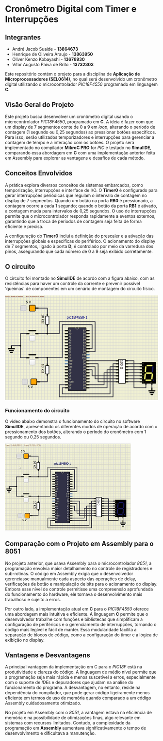 # Cronômetro Digital com Timer e Interrupções

## Integrantes
- André Jacob Suaide - **13864673**
- Henrique de Oliveira Araujo - **13863950**
- Oliver Kenzo Kobayashi - **13676930**
- Vítor Augusto Paiva de Brito - **13732303**

Este repositório contém o projeto para a disciplina de **Aplicação de Microprocessadores (SEL0614)**, no qual será desenvolvido um cronômetro digital utilizando o microcontrolador *PIC18F4550* programado em linguagem **C**.

## Visão Geral do Projeto
Este projeto busca desenvolver um cronômetro digital usando o microcontrolador *PIC18F4550*, programado em **C**. A ideia é fazer com que um display de 7 segmentos conte de 0 a 9 em *loop*, alterando o período de contagem (1 segundo ou 0,25 segundos) ao pressionar botões específicos. Para isso, serão utilizados temporizadores e interrupções para gerenciar a contagem de tempo e a interação com os botões. O projeto será implementado no compilador **MikroC PRO** for *PIC* e testado no **SimulIDE**, comparando essa abordagem em **C** com uma implementação anterior feita em Assembly para explorar as vantagens e desafios de cada método.

## Conceitos Envolvidos
A prática explora diversos conceitos de sistemas embarcados, como temporização, interrupções e interface de I/O. O **Timer0** é configurado para gerar interrupções periódicas que regulam o intervalo de contagem no display de 7 segmentos. Quando um botão na porta **RB0** é pressionado, a contagem ocorre a cada 1 segundo; quando o botão da porta **RB1** é ativado, a contagem muda para intervalos de 0,25 segundos. O uso de interrupções permite que o microcontrolador responda rapidamente a eventos externos, garantindo que a troca de períodos de contagem seja feita de forma eficiente e precisa.

A configuração do **Timer0** inclui a definição do prescaler e a ativação das interrupções globais e específicas do periférico. O acionamento do display de 7 segmentos, ligado à porta **D**, é controlado por meio da varredura dos pinos, assegurando que cada número de 0 a 9 seja exibido corretamente.

## O circuito

O circuito foi montado no **SimulIDE** de acordo com a figura abaixo, com as resistências para haver um controle da corrente e prevenir possível 'queimas' de componentes em um cenário de montagem do circuito físico.

![Circuito](assets/circuito.png)

### Funcionamento do circuito

O vídeo abaixo demonstra o funcionamento do circuito no software **SimulIDE**, apresentando os diferentes modos de operação de acordo com o pressionamento dos botões, alterando o período do cronômetro com 1 segundo ou 0,25 segundos.

![Circuito Funcionando](assets/display.gif)

## Comparação com o Projeto em Assembly para o 8051
No projeto anterior, que usava Assembly para o microcontrolador *8051*, a programação envolvia maior detalhamento no controle de registradores e sub-rotinas. O código em Assembly exigia que o desenvolvedor gerenciasse manualmente cada aspecto das operações de delay, verificações de botão e manipulação de bits para o acionamento do display. Embora esse nível de controle permitisse uma compreensão aprofundada do funcionamento do hardware, ele tornava o desenvolvimento mais trabalhoso e sujeito a erros.

Por outro lado, a implementação atual em **C** para o *PIC18F4550* oferece uma abordagem mais intuitiva e eficiente. A linguagem **C** permite que o desenvolvedor trabalhe com funções e bibliotecas que simplificam a configuração de periféricos e o gerenciamento de interrupções, tornando o código mais legível e fácil de manter. Essa modularidade facilita a separação de blocos de código, como a configuração do timer e a lógica de exibição no display.

## Vantagens e Desvantagens
A principal vantagem da implementação em C para o *PIC18F* está na produtividade e clareza do código. A linguagem de médio nível permite que a programação seja mais rápida e menos suscetível a erros, especialmente com o suporte de *IDE*s e depuradores que ajudam na análise do funcionamento do programa. A desvantagem, no entanto, reside na dependência do compilador, que pode gerar código ligeiramente menos eficiente em termos de uso de memória quando comparado a um código Assembly cuidadosamente otimizado.

No projeto em Assembly com o *8051*, a vantagem estava na eficiência de memória e na possibilidade de otimizações finas, algo relevante em sistemas com recursos limitados. Contudo, a complexidade da programação em **Assembly** aumentava significativamente o tempo de desenvolvimento e dificultava a manutenção.
